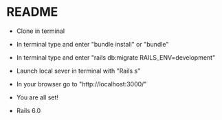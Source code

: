 # README



* Clone in terminal 

* In terminal type and enter "bundle install" or "bundle"

* In terminal type and enter "rails db:migrate RAILS_ENV=development"

* Launch local sever in terminal with "Rails s" 

* In your browser go to "http://localhost:3000/"

* You are all set! 

* Rails 6.0